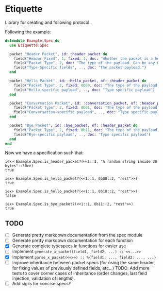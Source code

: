 # Etiquette

Library for creating and following protocol.

Following the example:

```elixir
defmodule Example.Spec do
  use Etiquette.Spec

  packet "Header Packet", id: :header_packet do
    field("Header Fixed", 1, fixed: 1, doc: "Whether the packet is a header.")
    field("Packet Type", 2, doc: "The type of the payload. Can be any 0-3 integer.")
    field("Type-Specific fields", .., doc: "The packet payload.")
  end

  packet "Hello Packet", id: :hello_packet, of: :header_packet do
    field("Packet Type", 2, fixed: 0b00, doc: "The type of the payload. Can be any 0-3 integer.")
    field("Hello-specific payload", .., doc: "Type specific payload")
  end

  packet "Conversation Packet", id: :conversation_packet, of: :header_packet do
    field("Packet Type", 2, fixed: 0b01, doc: "The type of the payload. Can be any 0-3 integer.")
    field("Conversation-specific payload", .., doc: "Type specific payload")
  end

  packet "Bye Packet", id: :bye_packet, of: :header_packet do
    field("Packet Type", 2, fixed: 0b11, doc: "The type of the payload. Can be any 0-3 integer.")
    field("Bye-specific payload", .., doc: "Type specific payload")
  end
end
```

Now we have a specification such that:

    iex> Example.Spec.is_header_packet?(<<1::1, "A random string inside 30 bytes"::30>>)
    true

    iex> Example.Spec.is_hello_packet?(<<1::1, 0b00::2, "rest">>)
    true

    iex> Example.Spec.is_hello_packet?(<<1::1, 0b10::2, "rest">>)
    false

    iex> Example.Spec.is_bye_packet?(<<1::1, 0b11::2, "rest">>)
    true


## TODO

- [ ] Generate pretty markdown documentation from the spec module
- [ ] Generate pretty markdown documentation for each function
- [x] Generate complete typespecs in functions for easier use
- [ ] Implement `generate_x_packet(field1, field2, ...) :: <<...>>`
- [x] Implement `parse_x_packet(<<>>) :: %{field1: ..., field2: ..., ...}`
- [ ] Improve inheritance between packet specs (for using the same header, for fixing values of previously defined fields, etc...)
    TODO: Add more tests to cover corner cases of inheritance (order changes, last field injection, validation of lengths).
- [ ] Add sigils for concise specs?